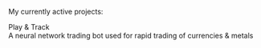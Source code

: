 My currently active projects:

Play & Track  
A neural network trading bot used for rapid trading of currencies & metals  
